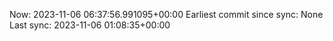 Now: 2023-11-06 06:37:56.991095+00:00 Earliest commit since sync: None Last sync: 2023-11-06 01:08:35+00:00

